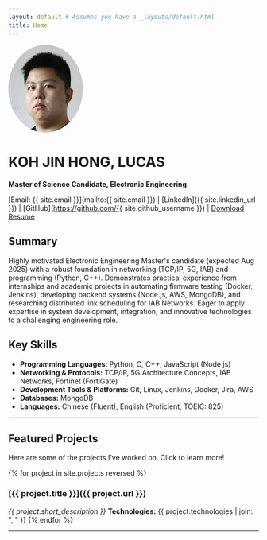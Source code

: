 ```yaml
---
layout: default # Assumes you have a _layouts/default.html
title: Home
---
```


<img src="/assets/images/profile_picture.png" alt="Koh Jin Hong, Lucas" style="width:150px; border-radius:50%;">

# KOH JIN HONG, LUCAS
**Master of Science Candidate, Electronic Engineering**

[Email: {{ site.email }}](mailto:{{ site.email }}) | [LinkedIn]({{ site.linkedin_url }}) | [GitHub](https://github.com/{{ site.github_username }}) | [Download Resume](/assets/Resume_Lucas.pdf)

## Summary
Highly motivated Electronic Engineering Master's candidate (expected Aug 2025) with a robust foundation in networking (TCP/IP, 5G, IAB) and programming (Python, C++). Demonstrates practical experience from internships and academic projects in automating firmware testing (Docker, Jenkins), developing backend systems (Node.js, AWS, MongoDB), and researching distributed link scheduling for IAB Networks. Eager to apply expertise in system development, integration, and innovative technologies to a challenging engineering role.

## Key Skills
*   **Programming Languages:** Python, C, C++, JavaScript (Node.js)
*   **Networking & Protocols:** TCP/IP, 5G Architecture Concepts, IAB Networks, Fortinet (FortiGate)
*   **Development Tools & Platforms:** Git, Linux, Jenkins, Docker, Jira, AWS
*   **Databases:** MongoDB
*   **Languages:** Chinese (Fluent), English (Proficient, TOEIC: 825)

---

## Featured Projects
Here are some of the projects I've worked on. Click to learn more!

{% for project in site.projects reversed %}
### [{{ project.title }}]({{ project.url }})
*{{ project.short_description }}*
**Technologies:** {{ project.technologies | join: ", " }}
{% endfor %}

---
<!-- You can add an Education section here if desired, similar to your resume -->
<!-- You can add an Experience section here too, or link to resume -->
